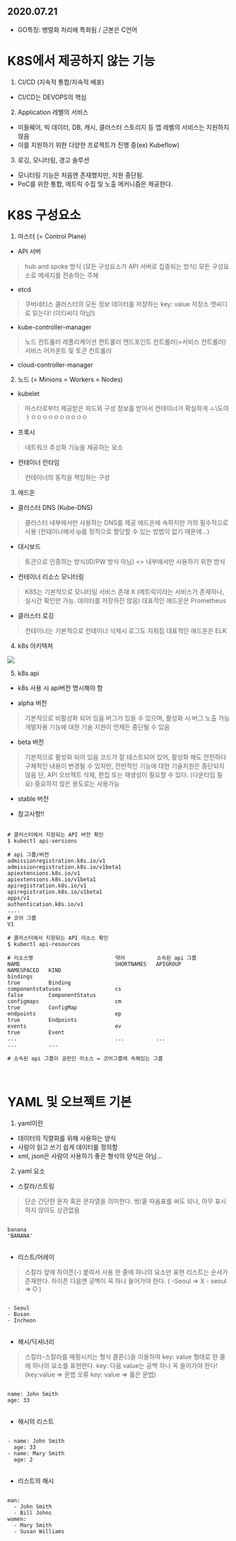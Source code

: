 2020.07.21
----------

* GO특징: 병렬화 처리에 특화됨 / 근본은 C언어

K8S에서 제공하지 않는 기능
=====================
1) CI/CD (지속적 통합/지속적 배포)
* CI/CD는 DEVOPS의 핵심

2) Application 레벨의 서비스
* 미들웨어, 빅 데이터, DB, 캐시, 클러스터 스토리지 등 앱 레벨의 서비스는 지원하지 않음
* 이를 지원하기 위한 다양한 프로젝트가 진행 중(ex) Kubeflow)

3) 로깅, 모니터링, 경고 솔루션
* 모니터링 기능은 처음엔 존재했지만, 지원 중단됨.
* PoC를 위한 통합, 메트릭 수집 및 노출 메커니즘은 제공한다.

K8S 구성요소
===========
1) 마스터 (= Control Plane)
* API 서버
> hub and spoke 방식 (모든 구성요소가 API 서버로 집중되는 방식)
> 모든 구성요소로 메세지를 전송하는 주체

* etcd
> 쿠버네티스 클러스터의 모든 정보 데이터를 저장하는 key: value 저장소
> 엣씨디로 읽는다! (이티씨디 아님!)

* kube-controller-manager
> 노드 컨트롤러
> 레플리케이션 컨트롤러
> 엔드포인트 컨트롤러(=서비스 컨트롤러)
> 서비스 어카운트 및 토큰 컨트롤러

* cloud-controller-manager
> 

2) 노드 (= Minions = Workers = Nodes)
* kubelet
> 마스터로부터 제공받은 파드와 구성 정보를 받아서 컨테이너가 확실하게 ㅗ\도아ㅏㅇㅇㅇㅇㅇㅇㅇㅇㅇㅇ

* 프록시
> 네트워크 추상화 기능을 제공하는 요소

* 컨테이너 런타임
> 컨테이너의 동작을 책임하는 구성

3) 애드온
* 클러스터 DNS (Kube-DNS)
> 클러스터 내부에서만 사용하는 DNS를 제공
> 애드온에 속하지만 거의 필수적으로 사용 (컨테이너에서 ip를 정적으로 할당할 수 있는 방법이 없기 때문에...)

* 대시보드
> 토큰으로 인증하는 방식(ID/PW 방식 아님) => 내부에서만 사용하기 위한 방식

* 컨테이너 리소스 모니터링
> K8S는 기본적으로 모니터링 서비스 존재 X (메트릭이라는 서비스가 존재하나, 실시간 확인만 가능. 데이터를 저장하진 않음)
> 대표적인 애드온은 Prometheus

* 클러스터 로깅
> 컨테이너는 기본적으로 컨테이너 삭제시 로그도 지워짐
> 대표적인 애드온은 ELK

4) k8s 아키텍쳐
<img src=/img/20200721.png>

5) k8s api
* k8s 사용 시 api버전 명시해야 함

* alpha 버전
> 기본적으로 비활성화 되어 있음
> 버그가 있을 수 있으며, 활성화 시 버그 노출 가능
> 개발자용
> 기능에 대한 기술 지원이 언제든 중단될 수 있음

* beta 버전
> 기본적으로 활성화 되어 있음
> 코드가 잘 테스트되어 있어, 활성화 해도 안전하다
> 구체적인 내용이 변경될 수 있지만, 전반적인 기능에 대한 기술지원은 중단되지 않음
> 단, API 오브젝트 삭제, 편집 또는 재생성이 필요할 수 있다. (다운타임 필요)
> 중요하지 않은 용도로는 사용가능

* stable 버전

* 참고사항!!

<pre>
<code>
# 클러스터에서 지원되는 API 버전 확인
$ kubectl api-versions

# api 그룹/버전
admissionregistration.k8s.io/v1
admissionregistration.k8s.io/v1beta1
apiextensions.k8s.io/v1
apiextensions.k8s.io/v1beta1
apiregistration.k8s.io/v1
apiregistration.k8s.io/v1beta1
apps/v1
authentication.k8s.io/v1
....
# 코어 그룹
V1

# 클러스터에서 지원되는 API 리소스 확인
$ kubectl api-resources

# 리소스명                          약어          소속된 api 그룹                  
NAME                              SHORTNAMES   APIGROUP                       NAMESPACED   KIND
bindings                                                                      true         Binding
componentstatuses                 cs                                          false        ComponentStatus
configmaps                        cm                                          true         ConfigMap
endpoints                         ep                                          true         Endpoints
events                            ev                                          true         Event
...                               ...          ...                            ...          ...

# 소속된 api 그룹이 공란인 리소스 = 코어그룹에 속해있는 그룹

</code>
</pre>

YAML 및 오브젝트 기본
=================
1) yaml이란
* 데이터의 직렬화를 위해 사용하는 양식
* 사람이 읽고 쓰기 쉽게 데이터를 정의함
* xml, json은 사람이 사용하기 좋은 형식의 양식은 아님...

2) yaml 요소
* 스칼라/스트링
> 단순 간단한 문자 혹은 문자열을 의미한다.
> 쌍/홑 따옴표를 써도 되나, 아무 표시하지 않아도 상관없음
<pre>
<code>
banana
'BANANA'
</code>
</pre>

* 리스트/어레이
> 스칼라 앞에 하이픈(-) 붙여서 사용
> 한 줄에 하나의 요소만 표현
> 리스트는 순서가 존재한다.
> 하이픈 다음엔 공백이 꼭 하나 들어가야 한다. ( -Seoul => X - seoul => O )
<pre>
<code>
- Seoul
- Busan
- Incheon
</code>
</pre>

* 해시/딕셔너리
> 스칼라-스칼라를 매핑시키는 형식
> 콜론(:)을 이용하여 key: value 형태로 한 줄에 하나의 요소를 표현한다.
> key: 다음 value는 공백 하나 꼭 들어가야 한다! (key:value => 문법 오류 key: value => 옳은 문법)
<pre>
<code> 
name: John Smith
age: 33
</code>
</pre>

* 해시의 리스트
<pre>
<code>
- name: John Smith
  age: 33
- name: Mary Smith
  age: 2
</code>
</pre>

* 리스트의 해시
<pre>
<code>
man:
  - John Smith
  - Bill Johns
women:
  - Mary Smith
  - Susan Williams
</code>
</pre>
